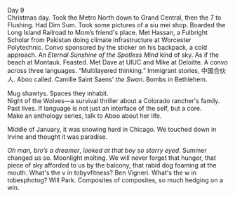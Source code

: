 Day 9  
Christmas day. Took the Metro North down to Grand Central, then the 7 to Flushing. Had Dim Sum. Took some pictures of a siu mei shop. Boarded the Long Island Railroad to Mom’s friend's place. Met Hassan, a Fulbright Scholar from Pakistan doing climate infrastructure at Worcester Polytechnic. Convo sponsored by the sticker on his backpack, a cold approach. An *Eternal Sunshine of the Spotless Mind* kind of sky. As if the beach at Montauk. Feasted. Met Dave at UIUC and Mike at Deloitte. A convo across three languages. “Multilayered thinking.” Immigrant stories, 中国合伙人. Aboo called. Camille Saint Saens’ *the Swan*. Bombs in Bethlehem. 

Mug shawtys. Spaces they inhabit.   
Night of the Wolves—a survival thriller about a Colorado rancher's family.  
Past lives. If language is not just an interface of the self, but a core.   
Make an anthology series, talk to Aboo about her life. 

Middle of January, it was snowing hard in Chicago. We touched down in Irvine and thought it was paradise. 

*Oh man, bro’s a dreamer*, *looked at that boy so starry eyed.* Summer changed us so. Moonlight molting. We will never forget that hunger, that piece of sky afforded to us by the balcony, that rabid dog foaming at the mouth. What's the v in tobyvfitness? Ben Vigneri. What's the w in tobesphotog? Will Park. Composites of composites, so much hedging on a win.